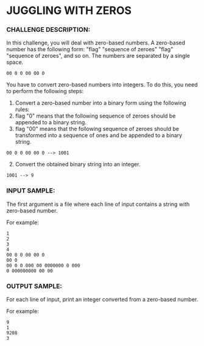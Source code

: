 # JUGGLING WITH ZEROS

### CHALLENGE DESCRIPTION:

In this challenge, you will deal with zero-based numbers. A zero-based number has the following form: "flag" "sequence of zeroes" "flag" "sequence of zeroes", and so on. The numbers are separated by a single space.

```
00 0 0 00 00 0
```

You have to convert zero-based numbers into integers. To do this, you need to perform the following steps:

1. Convert a zero-based number into a binary form using the following rules:
  1. flag "0" means that the following sequence of zeroes should be appended to a binary string.
  2. flag "00" means that the following sequence of zeroes should be transformed into a sequence of ones and be appended to a binary string.

```
00 0 0 00 00 0 --> 1001
```

2. Convert the obtained binary string into an integer.

```
1001 --> 9
```

### INPUT SAMPLE:

The first argument is a file where each line of input contains a string with zero-based number.

For example:

```
1
2
3
4
00 0 0 00 00 0
00 0
00 0 0 000 00 0000000 0 000
0 000000000 00 00
```

### OUTPUT SAMPLE:

For each line of input, print an integer converted from a zero-based number.

For example:

```
9
1
9208
3
```